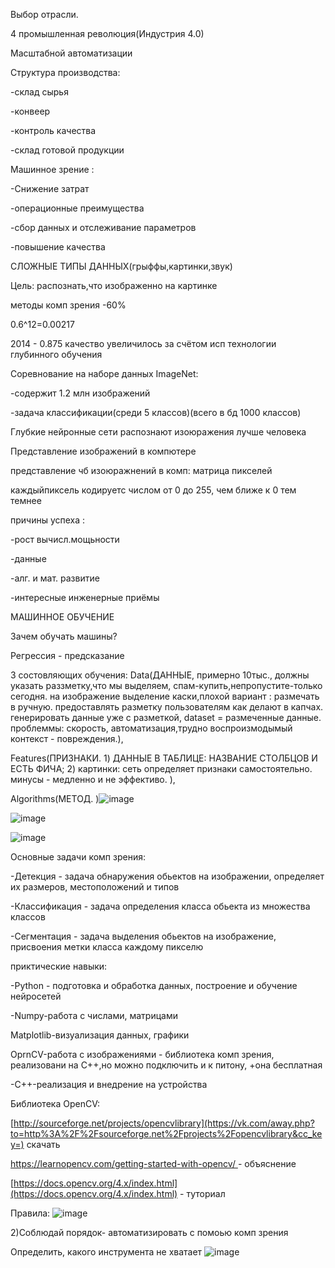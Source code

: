 Выбор отрасли. 

4 промышленная революция(Индустрия 4.0)

Масштабной автоматизации

Структура производства:

-склад сырья

-конвеер

-контроль качества

-склад готовой продукции

Машинное зрение :

-Снижение затрат

-операционные преимущества 

-сбор данных и отслеживание параметров

-повышение качества

СЛОЖНЫЕ ТИПЫ ДАННЫХ(грыффы,картинки,звук)

Цель: распознать,что изображенно на картинке

методы комп зрения -60%

0.6^12=0.00217

2014 - 0.875    качество увеличилось за счётом исп технологии глубинного обучения

Соревнование на наборе данных ImageNet:

-содержит 1.2 млн изображений

-задача классификации(среди 5 классов)(всего в бд 1000 классов)

Глубкие нейронные сети распознают изоюражения лучше человека

Представление изображений в компютере

представление чб изоюражнений в комп: матрица пикселей

каждыйпиксель кодируетс числом от 0 до 255, чем ближе к 0 тем темнее

причины успеха :

-рост вычисл.мощьности

-данные

-алг. и мат. развитие

-интересные инженерные приёмы

 
 
 
 МАШИННОЕ ОБУЧЕНИЕ
 
 Зачем обучать машины? 
 
 Регрессия - предсказание
 
 3 состовляющих обучения: Data(ДАННЫЕ, примерно 10тыс., должны указать раззметку,что мы выделяем, спам-купить,непропустите-только сегодня. на изображение выделение каски,плохой вариант : размечать в ручную. предоставлять разметку пользователям как делают в капчах. генерировать данные уже с разметкой, dataset = размеченные данные. проблеммы: скорость, автоматизация,трудно воспроизмодымый контекст - повреждения.),
 
 Features(ПРИЗНАКИ. 1) ДАННЫЕ В ТАБЛИЦЕ: НАЗВАНИЕ СТОЛБЦОВ И ЕСТЬ ФИЧА; 2) картинки: сеть определяет признаки самостоятельно.  минусы - медленно и не эффективо. ),
 
 Algorithms(МЕТОД. )![image](https://user-images.githubusercontent.com/97594244/197493195-60087f18-ee76-4b35-a1cc-171b05e7a535.png)

 
![image](https://user-images.githubusercontent.com/97594244/197489461-b93cf750-ac8c-4a99-878c-906eced0ce93.png)

![image](https://user-images.githubusercontent.com/97594244/197493370-3fe74554-fbbb-41d8-9d2d-79b29ef9d81b.png)

Основные задачи комп зрения:

-Детекция - задача обнаружения обьектов на изображении, определяет их размеров, местоположений и типов

-Классификация - задача определения класса обьекта из множества классов

-Сегментация - задача выделения обьектов на изображение, присвоения метки класса каждому пикселю

приктические навыки:

-Python - подготовка и обработка данных, построение и обучение нейросетей

-Numpy-работа с числами, матрицами

Matplotlib-визуализация данных, графики

OprnCV-работа с изображениями - библиотека комп зрения, реализовани на С++,но можно подключить и к питону, +она бесплатная

-C++-реализация и внедрение на устройства

Библиотека OpenCV:

[http://sourceforge.net/projects/opencvlibrary](https://vk.com/away.php?to=http%3A%2F%2Fsourceforge.net%2Fprojects%2Fopencvlibrary&cc_key=) скачать 

[https://learnopencv.com/getting-started-with-opencv/   ](https://learnopencv.com/getting-started-with-opencv/) - объяснение 

[https://docs.opencv.org/4.x/index.html](https://docs.opencv.org/4.x/index.html) - туториал

Правила:
![image](https://user-images.githubusercontent.com/97594244/197500752-c4da8b02-e2d3-4412-8ce5-b25b1e284221.png)

2)Соблюдай порядок- автоматизировать с помоью комп зрения

Определить, какого инструмента не хватает
![image](https://user-images.githubusercontent.com/97594244/197501571-97cc0de3-3584-4b5d-9180-1e3244041a57.png)


